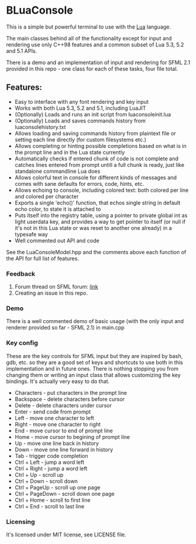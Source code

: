 # BLuaConsole
This is a simple but powerful terminal to use with the [Lua](http://www.lua.org) language.

The main classes behind all of the functionality except for input and rendering use only C++98 features and a common subset of Lua 5.3, 5.2 and 5.1 APIs.

There is a demo and an implementation of input and rendering for SFML 2.1 provided in this repo - one class for each of these tasks, four file total.


## Features:
* Easy to interface with any font rendering and key input
* Works with both Lua 5.3, 5.2 and 5.1, including LuaJIT
* (Optionally) Loads and runs an init script from luaconsoleinit.lua
* (Optionally) Loads and saves commands history from luaconsolehistory.txt
* Allows loading and saving commands history from plaintext file or setting each line directly (for custom filesystems etc.)
* Allows completing or hinting possible completions based on what is in the prompt line and in the Lua state currently
* Automatically checks if entered chunk of code is not complete and catches lines entered from prompt untill a full chunk is ready, just like standalone commandline Lua does
* Allows colorful text in console for different kinds of messages and comes with sane defaults for errors, code, hints, etc.
* Allows echoing to console, including colored text: both colored per line and colored per character
* Exports a single 'echo()' function, that echos single string in default echo color, to state it is attached to
* Puts itself into the registry table, using a pointer to private global int as light userdata key, and provides a way to get pointer to itself (or null if it's not in this Lua state or was reset to another one already) in a typesafe way
* Well commented out API and code

See the LuaConsoleModel.hpp and the comments above each function of the API for full list of features.

### Feedback
1. Forum thread on SFML forum: [link](http://en.sfml-dev.org/forums/index.php?topic=15962.0)
2. Creating an issue in this repo.


### Demo
There is a well commented demo of basic usage (with the only input and renderer provided so far - SFML 2.1) in main.cpp


### Key config
These are the key controls for SFML input but they are inspired by bash, gdb, etc. so they are a good set of keys and shortcuts to use both in this implementation and in future ones. There is nothing stopping you from changing them or writing an input class that allows customizing the key bindings. It's actually very easy to do that.

* Characters - put characters in the prompt line
* Backspace - delete characters before cursor
* Delete - delete characters under cursor
* Enter - send code from prompt
* Left - move one character to left
* Right - move one character to right
* End - move cursor to end of prompt line
* Home - move cursor to begining of prompt line
* Up - move one line back in history
* Down - move one line forward in history
* Tab - trigger code completion
* Ctrl + Left - jump a word left
* Ctrl + Right - jump  a word left
* Ctrl + Up - scroll up
* Ctrl + Down - scroll down
* Ctrl + PageUp - scroll up one page
* Ctrl + PageDown - scroll down one page
* Ctrl + Home - scroll to first line
* Ctrl + End - scroll to last line

### Licensing
It's licensed under MIT license, see LICENSE file.
